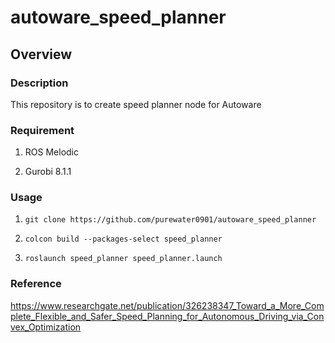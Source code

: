 # autoware_speed_planner

## Overview

### Description
This repository is to create speed planner node for Autoware

### Requirement
1. ROS Melodic

2. Gurobi 8.1.1

### Usage
1. `git clone https://github.com/purewater0901/autoware_speed_planner`

2. `colcon build --packages-select speed_planner`

3. `roslaunch speed_planner speed_planner.launch`

### Reference
https://www.researchgate.net/publication/326238347_Toward_a_More_Complete_Flexible_and_Safer_Speed_Planning_for_Autonomous_Driving_via_Convex_Optimization
